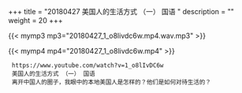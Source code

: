 +++
title = "20180427  美国人的生活方式 （一） 国语 "
description = ""
weight = 20
+++

{{< mymp3 mp3="20180427_1_o8livdc6w.mp4.wav.mp3" >}}

{{< mymp4 mp4="20180427_1_o8livdc6w.mp4" >}}

     https://www.youtube.com/watch?v=1_o8lIvDC6w 
     美国人的生活方式 （一） 国语 
     离开中国人的圈子，我眼中的本地美国人是怎样的？他们是如何对待生活的？ 
